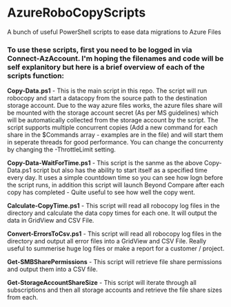 #     AzureRoboCopyScripts

A bunch of useful PowerShell scripts to ease data migrations to Azure Files

### To use these scripts, first you need to be logged in via Connect-AzAccount. I'm hoping the filenames and code will be self explanitory but here is a brief overview of each of the scripts function:

**Copy-Data.ps1** - This is the main script in this repo. The script will run robocopy and start a datacopy from the source path to the destination storage account. Due to the way azure files works, the azure files share will be mounted with the storage account secret (As per MS guidelines) which will be automatically collected from the storage account by the script. The script supports multiple concurrent copies (Add a new command for each share in the $Commands array - examples are in the file)  and will start them in seperate threads for good performance. You can change the concurrenty by changing the -ThrottleLimit setting. 

**Copy-Data-WaitForTime.ps1** - This script is the sanme as the above Copy-Data.ps1 script but also has the ability to start itself as a specified time every day. It uses a simple countdown time so you can see how logn before the script runs, in addition this script will launch Beyond Compare after each copy has completed - Quite useful to see how well the copy went.

**Calculate-CopyTime.ps1** - This script will read all robocopy log files in the directory and calculate the data copy times for each one. It will output the data in GridView and CSV File.

**Convert-ErrorsToCsv.ps1** - This script will read all robocopy log files in the directory and output all error files into a GridView and CSV File. Really useful to summerise huge log files or make a report for a customer / project.

**Get-SMBSharePermissions** - This script will retrieve file share permissions and output them into a CSV file.

**Get-StorageAccountShareSize** - This script will iterate through all subscriptions and then all storage accounts and retrieve the file share sizes from each.
